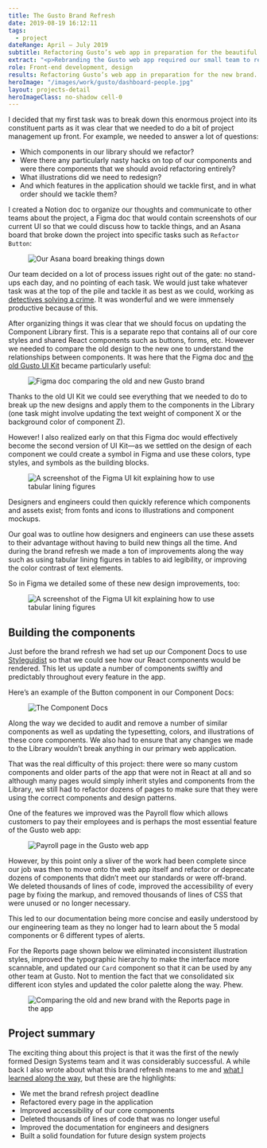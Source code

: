 ```yaml
---
title: The Gusto Brand Refresh
date: 2019-08-19 16:12:11
tags:
  - project
dateRange: April – July 2019
subtitle: Refactoring Gusto’s web app in preparation for the beautiful new brand.
extract: "<p>Rebranding the Gusto web app required our small team to refactor dozens of React components, hundreds of pages, as well as update our type styles, icons, illustrations, and fonts. With this project we finally established the Design Systems team as being one of the fastest and most progressive teams at Gusto. And we built something rather lovely in the process, too.</p>"
role: Front-end development, design
results: Refactoring Gusto’s web app in preparation for the new brand.
heroImage: "/images/work/gusto/dashboard-people.jpg"
layout: projects-detail
heroImageClass: no-shadow cell-0
---
```


I decided that my first task was to break down this enormous project into its constituent parts as it was clear that we needed to do a bit of project management up front. For example, we needed to answer a lot of questions:

<ul class="solutions-list">
  <li>Which components in our library should we refactor?</li>
  <li>Were there any particularly nasty hacks on top of our components and were there components that we should avoid refactoring entirely?</li>
  <li>What illustrations did we need to redesign?</li>
  <li>And which features in the application should we tackle first, and in what order should we tackle them?</li>
</ul>

I created a Notion doc to organize our thoughts and communicate to other teams about the project, a Figma doc that would contain screenshots of our current UI so that we could discuss how to tackle things, and an Asana board that broke down the project into specific tasks such as `Refactor Button`:

<div class="m-wrapper--full">
  <figure class="m-wrapper--unpadded">
    <img class="chrome-shadow" src="/images/work/gusto/asana-board.png" alt="Our Asana board breaking things down" >
  </figure>
</div>

Our team decided on a lot of process issues right out of the gate: no stand-ups each day, and no pointing of each task. We would just take whatever task was at the top of the pile and tackle it as best as we could, working as [detectives solving a crime](/notes/partners-in-crime). It was wonderful and we were immensely productive because of this.

After organizing things it was clear that we should focus on updating the Component Library first. This is a separate repo that contains all of our core styles and shared React components such as buttons, forms, etc. However we needed to compare the old design to the new one to understand the relationships between components. It was here that the Figma doc and [the old Gusto UI Kit](/projects/figma-ui-kit) became particularly useful:

<div class="m-wrapper--full">
  <figure class="m-wrapper--unpadded">
    <img src="/images/work/gusto/figma-design-process.png" alt="Figma doc comparing the old and new Gusto brand" >
  </figure>
</div>

Thanks to the old UI Kit we could see everything that we needed to do to break up the new designs and apply them to the components in the Library (one task might involve updating the text weight of component X or the background color of component Z).

However! I also realized early on that this Figma doc would effectively become the second version of UI Kit—as we settled on the design of each component we could create a symbol in Figma and use these colors, type styles, and symbols as the building blocks.

<div class="m-wrapper--full">
  <figure class="m-wrapper--unpadded">
    <img class="chrome-shadow" src="/images/work/gusto/ui-kit.jpg " alt="A screenshot of the Figma UI kit explaining how to use tabular lining figures" />
  </figure>
</div>

Designers and engineers could then quickly reference which components and assets exist; from fonts and icons to illustrations and component mockups.

Our goal was to outline how designers and engineers can use these assets to their advantage without having to build new things all the time. And during the brand refresh we made a ton of improvements along the way such as using tabular lining figures in tables to aid legibility, or improving the color contrast of text elements.

So in Figma we detailed some of these new design improvements, too:

<div class="m-wrapper--full">
  <figure class="m-wrapper--unpadded">
    <img src="/images/work/gusto/figma-walkthrough.jpg" alt="A screenshot of the Figma UI kit explaining how to use tabular lining figures" >
  </figure>
</div>

## Building the components

Just before the brand refresh we had set up our Component Docs to use [Styleguidist](https://github.com/styleguidist/react-styleguidist) so that we could see how our React components would be rendered. This let us update a number of components swiftly and predictably throughout every feature in the app.

Here’s an example of the Button component in our Component Docs:

<div class="m-wrapper--full">
  <figure class="m-wrapper--unpadded">
    <img class="chrome-shadow" loading="lazy" src="/images/work/gusto/component-docs.jpg" alt="The Component Docs" >
  </figure>
</div>

Along the way we decided to audit and remove a number of similar components as well as updating the typesetting, colors, and illustrations of these core components. We also had to ensure that any changes we made to the Library wouldn’t break anything in our primary web application.

That was the real difficulty of this project: there were so many custom components and older parts of the app that were not in React at all and so although many pages would simply inherit styles and components from the Library, we still had to refactor dozens of pages to make sure that they were using the correct components and design patterns.

One of the features we improved was the Payroll flow which allows customers to pay their employees and is perhaps the most essential feature of the Gusto web app:

<div class="m-wrapper--full">
  <figure class="m-wrapper--unpadded">
    <img class="chrome-shadow" src="/images/work/gusto/payroll.jpg" alt="Payroll page in the Gusto web app" >
  </figure>
</div>

However, by this point only a sliver of the work had been complete since our job was then to move onto the web app itself and refactor or deprecate dozens of components that didn’t meet our standards or were off-brand. We deleted thousands of lines of code, improved the accessibility of every page by fixing the markup, and removed thousands of lines of CSS that were unused or no longer necessary.

This led to our documentation being more concise and easily understood by our engineering team as they no longer had to learn about the 5 modal components or 6 different types of alerts.

For the Reports page shown below we eliminated inconsistent illustration styles, improved the typographic hierarchy to make the interface more scannable, and updated our `Card` component so that it can be used by any other team at Gusto. Not to mention the fact that we consolidated six different icon styles and updated the color palette along the way. Phew.

<div class="m-wrapper--full">
  <figure class="m-wrapper--unpadded">
    <img src="/images/work/gusto/product-comparison.jpg" alt="Comparing the old and new brand with the Reports page in the app" >
  </figure>
</div>

## Project summary

The exciting thing about this project is that it was the first of the newly formed Design Systems team and it was considerably successful. A while back I also wrote about what this brand refresh means to me and [what I learned along the way](/notes/the-success-of-many-days), but these are the highlights:

<ul class="solutions-list">
  <li>We met the brand refresh project deadline</li>
  <li>Refactored every page in the application</li>
  <li>Improved accessibility of our core components</li>
  <li>Deleted thousands of lines of code that was no longer useful</li>
  <li>Improved the documentation for engineers and designers</li>
  <li>Built a solid foundation for future design system projects</li>
</ul>
